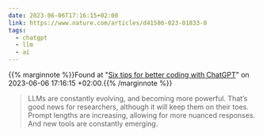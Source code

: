 ```yaml
---
date: 2023-06-06T17:16:15+02:00
link: https://www.nature.com/articles/d41586-023-01833-0
tags:
  - chatgpt
  - llm
  - ai
---
```

{{% marginnote %}}Found at "[Six tips for better coding with ChatGPT](https://web.archive.org/web/20230606171615/https://www.nature.com/articles/d41586-023-01833-0)" on 2023-06-06 17:16:15 +02:00.{{% /marginnote %}}

> LLMs are constantly evolving, and becoming more powerful. That’s good news for researchers, although it will keep them on their toes. Prompt lengths are increasing, allowing for more nuanced responses. And new tools are constantly emerging.